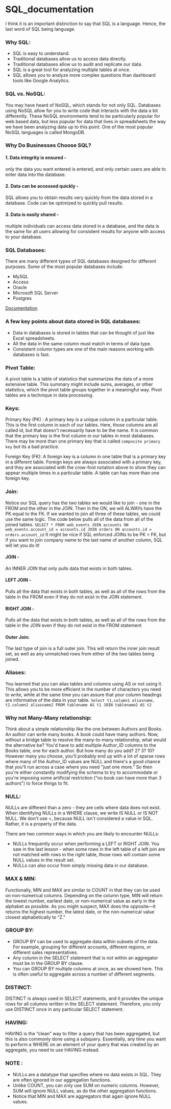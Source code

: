 # SQL_documentation

I think it is an important distinction to say that SQL is a language. Hence, the last word of SQL being language.

### Why SQL:
* SQL is easy to understand.
* Traditional databases allow us to access data directly.
* Traditional databases allow us to audit and replicate our data.
* SQL is a great tool for analyzing multiple tables at once.
* SQL allows you to analyze more complex questions than dashboard tools like Google Analytics.

### SQL vs. NoSQL:
You may have heard of NoSQL, which stands for not only SQL. Databases using NoSQL allow for you to write code that interacts with the data a bit differently. These NoSQL environments tend to be particularly popular for web based data, but less popular for data that lives in spreadsheets the way we have been analyzing data up to this point. One of the most popular NoSQL languages is called MongoDB.

### Why Do Businesses Choose SQL?
#### 1. Data integrity is ensured -
only the data you want entered is entered, and only certain users are able to enter data into the database.
#### 2. Data can be accessed quickly - 
SQL allows you to obtain results very quickly from the data stored in a database. Code can be optimized to quickly pull results.
#### 3. Data is easily shared - 
multiple individuals can access data stored in a database, and the data is the same for all users allowing for consistent results for anyone with access to your database.

### SQL Databases:
There are many different types of SQL databases designed for different purposes.
Some of the most popular databases include:
* MySQL
* Access
* Oracle
* Microsoft SQL Server
* Postgres

[Documentation](https://www.digitalocean.com/community/tutorials/sqlite-vs-mysql-vs-postgresql-a-comparison-of-relational-database-management-systems)

### A few key points about data stored in SQL databases:
* Data in databases is stored in tables that can be thought of just like Excel spreadsheets.
* All the data in the same column must match in terms of data type.
* Consistent column types are one of the main reasons working with databases is fast.

### Pivot Table:
A pivot table is a table of statistics that summarizes the data of a more extensive table. This summary might include sums, averages, or other statistics, which the pivot table groups together in a meaningful way. Pivot tables are a technique in data processing.

### Keys:
  Primary Key (PK) : 
    A primary key is a unique column in a particular table. This is the first column in each of our tables. Here, those columns
    are all called id, but that doesn't necessarily have to be the name. It is common that the primary key is the first column in our         tables in most databases. There may be more than one primary key that is called `composite primary key` but its a bad practice.

  Foreign Key (FK):
    A foreign key is a column in one table that is a primary key in a different table. Foreign keys are always associated with a primary       key, and they are associated with the crow-foot notation above to show they can appear multiple times in a particular table. A table can has more than one foreign key.
    
### Join:
Notice our SQL query has the two tables we would like to join - one in the FROM and the other in the JOIN. Then in the ON, we will ALWAYs have the PK equal to the FK. If we wanted to join all three of these tables, we could use the same logic. The code below pulls all of the data from all of the joined tables.
`SELECT *
FROM web_events
JOIN accounts
ON web_events.account_id = accounts.id
JOIN orders
ON accounts.id = orders.account_id`
It might be nice if SQL enforced JOINs to be PK = FK, but if you want to join company name to the last name of another column, SQL will let you do it!
#### JOIN - 
An INNER JOIN that only pulls data that exists in both tables.
#### LEFT JOIN - 
Pulls all the data that exists in both tables, as well as all of the rows from the table in the FROM even if they do not exist in the JOIN statement.
#### RIGHT JOIN - 
Pulls all the data that exists in both tables, as well as all of the rows from the table in the JOIN even if they do not exist in the FROM statement
#### Outer Join:
The last type of join is a full outer join. This will return the inner join result set, as well as any unmatched rows from either of the two tables being joined.

### Aliases:
You learned that you can alias tables and columns using AS or not using it. This allows you to be more efficient in the number of characters you need to write, while at the same time you can assure that your column headings are informative of the data in your table.
`Select t1.column1 aliasname, t2.column2 aliasname2
FROM tablename AS t1
JOIN tablename2 AS t2`

### Why not Many-Many relationship:
Think about a simple relationship like the one between Authors and Books. An author can write many books. A book could have many authors. Now, without a bridge table to resolve the many-to-many relationship, what would the alternative be? You'd have to add multiple Author_ID columns to the Books table, one for each author. But how many do you add? 2? 3? 10? However many you choose, you'll probably end up with a lot of sparse rows where many of the Author_ID values are NULL and there's a good chance that you'll run across a case where you need "just one more." So then you're either constantly modifying the schema to try to accommodate or you're imposing some artificial restriction ("no book can have more than 3 authors") to force things to fit.

### NULL:
NULLs are different than a zero - they are cells where data does not exist. When identifying NULLs in a WHERE clause, we write IS NULL or IS NOT NULL. We don't use =, because NULL isn't considered a value in SQL. Rather, it is a property of the data.

There are two common ways in which you are likely to encounter NULLs:
* NULLs frequently occur when performing a LEFT or RIGHT JOIN. You saw in the last lesson - when some rows in the left table of a left join are not matched with rows in the right table, those rows will contain some NULL values in the result set.
* NULLs can also occur from simply missing data in our database.

### MAX & MIN:
Functionally, MIN and MAX are similar to COUNT in that they can be used on non-numerical columns. Depending on the column type, MIN will return the lowest number, earliest date, or non-numerical value as early in the alphabet as possible. As you might suspect, MAX does the opposite—it returns the highest number, the latest date, or the non-numerical value closest alphabetically to “Z.”

### GROUP BY:
* GROUP BY can be used to aggregate data within subsets of the data. For example, grouping for different accounts, different regions, or different sales representatives.
* Any column in the SELECT statement that is not within an aggregator must be in the GROUP BY clause.
* You can GROUP BY multiple columns at once, as we showed here. This is often useful to aggregate across a number of different segments.

### DISTINCT:
DISTINCT is always used in SELECT statements, and it provides the unique rows for all columns written in the SELECT statement. Therefore, you only use DISTINCT once in any particular SELECT statement.

### HAVING:
HAVING is the “clean” way to filter a query that has been aggregated, but this is also commonly done using a subquery. Essentially, any time you want to perform a WHERE on an element of your query that was created by an aggregate, you need to use HAVING instead.


### NOTE :
* NULLs are a datatype that specifies where no data exists in SQL. They are often ignored in our aggregation functions.
* Unlike COUNT, you can only use SUM on numeric columns. However, SUM will ignore NULL values, as do the other aggregation functions.
* Notice that MIN and MAX are aggregators that again ignore NULL values.
